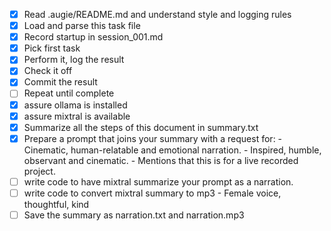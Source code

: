 - [x] Read .augie/README.md and understand style and logging rules
- [x] Load and parse this task file
- [x] Record startup in session_001.md
- [x] Pick first task
- [x] Perform it, log the result
- [x] Check it off
- [x] Commit the result
- [ ] Repeat until complete
- [x] assure ollama is installed
- [x] assure mixtral is available
- [x] Summarize all the steps of this document in summary.txt
- [x] Prepare a prompt that joins your summary with a request for:
      - Cinematic, human-relatable and emotional narration.
      - Inspired, humble, observant and cinematic.
      - Mentions that this is for a live recorded project.
- [ ] write code to have mixtral summarize your prompt as a narration.
- [ ] write code to convert mixtral summary to mp3
      - Female voice, thoughtful, kind
- [ ] Save the summary as narration.txt and narration.mp3
